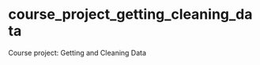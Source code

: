 course_project_getting_cleaning_data
====================================

Course project: Getting and Cleaning Data
